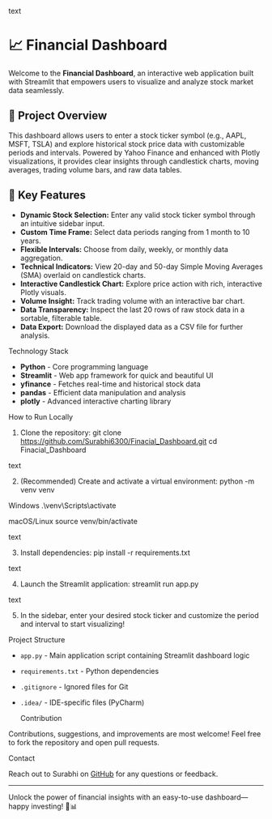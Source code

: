 text
# 📈 Financial Dashboard

Welcome to the **Financial Dashboard**, an interactive web application built with Streamlit that empowers users to visualize and analyze stock market data seamlessly.

## 🚀 Project Overview

This dashboard allows users to enter a stock ticker symbol (e.g., AAPL, MSFT, TSLA) and explore historical stock price data with customizable periods and intervals. Powered by Yahoo Finance and enhanced with Plotly visualizations, it provides clear insights through candlestick charts, moving averages, trading volume bars, and raw data tables.

## 🌟 Key Features

- **Dynamic Stock Selection:** Enter any valid stock ticker symbol through an intuitive sidebar input.
- **Custom Time Frame:** Select data periods ranging from 1 month to 10 years.
- **Flexible Intervals:** Choose from daily, weekly, or monthly data aggregation.
- **Technical Indicators:** View 20-day and 50-day Simple Moving Averages (SMA) overlaid on candlestick charts.
- **Interactive Candlestick Chart:** Explore price action with rich, interactive Plotly visuals.
- **Volume Insight:** Track trading volume with an interactive bar chart.
- **Data Transparency:** Inspect the last 20 rows of raw stock data in a sortable, filterable table.
- **Data Export:** Download the displayed data as a CSV file for further analysis.

 Technology Stack

- **Python** - Core programming language
- **Streamlit** - Web app framework for quick and beautiful UI
- **yfinance** - Fetches real-time and historical stock data
- **pandas** - Efficient data manipulation and analysis
- **plotly** - Advanced interactive charting library

 How to Run Locally

1. Clone the repository:
git clone https://github.com/Surabhi6300/Finacial_Dashboard.git
cd Finacial_Dashboard

text

2. (Recommended) Create and activate a virtual environment:
python -m venv venv

Windows
.\venv\Scripts\activate

macOS/Linux
source venv/bin/activate

text

3. Install dependencies:
pip install -r requirements.txt

text

4. Launch the Streamlit application:
streamlit run app.py

text

5. In the sidebar, enter your desired stock ticker and customize the period and interval to start visualizing!

 Project Structure

- `app.py` - Main application script containing Streamlit dashboard logic
- `requirements.txt` - Python dependencies
- `.gitignore` - Ignored files for Git
- `.idea/` - IDE-specific files (PyCharm)

  Contribution

Contributions, suggestions, and improvements are most welcome! Feel free to fork the repository and open pull requests.

  Contact

Reach out to Surabhi on [GitHub](https://github.com/Surabhi6300) for any questions or feedback.

---

Unlock the power of financial insights with an easy-to-use dashboard—happy investing! 🚀📊
